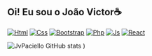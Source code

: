 ## Oi! Eu sou o João Victor☕

[![Html](https://img.shields.io/badge/HTML5-E34F26?style=for-the-badge&logo=html5&logoColor=white)]()
[![Css](https://img.shields.io/badge/CSS-239120?&style=for-the-badge&logo=css3&logoColor=white)]()
[![Bootstrap](https://img.shields.io/badge/Bootstrap-563D7C?style=for-the-badge&logo=bootstrap&logoColor=white)]()
[![Php](https://img.shields.io/badge/PHP-777BB4?style=for-the-badge&logo=php&logoColor=white)]()
[![Js](https://img.shields.io/badge/JavaScript-F7DF1E?style=for-the-badge&logo=javascript&logoColor=black)]()
[![React](https://img.shields.io/badge/React-20232A?style=for-the-badge&logo=react&logoColor=61DAFB)]()

![JvPaciello GitHub stats](https://github-readme-stats.vercel.app/api?username=JvPaciello&show_icons=true&theme=darkowl)
)
